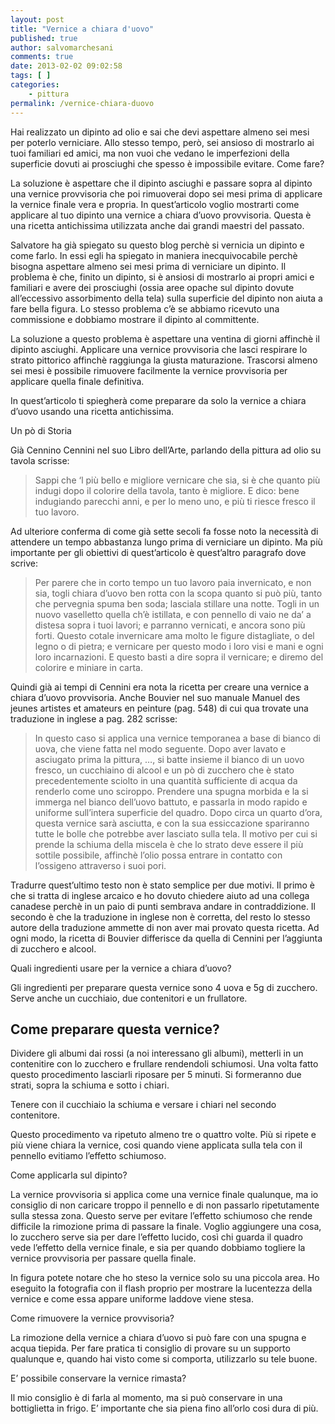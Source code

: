 ```yaml
---
layout: post
title: "Vernice a chiara d'uovo"
published: true
author: salvomarchesani
comments: true
date: 2013-02-02 09:02:58
tags: [ ]
categories:
    - pittura
permalink: /vernice-chiara-duovo
---
```


  



  Hai realizzato un dipinto ad olio e sai che devi aspettare almeno sei mesi per poterlo verniciare. Allo stesso tempo, però, sei ansioso di mostrarlo ai tuoi familiari ed amici, ma non vuoi che vedano le imperfezioni della superficie dovuti ai prosciughi che spesso è impossibile evitare. Come fare?



  La soluzione è aspettare che il dipinto asciughi e passare sopra al dipinto una vernice provvisoria che poi rimuoverai dopo sei mesi prima di applicare la vernice finale vera e propria. In quest&#8217;articolo voglio mostrarti come applicare al tuo dipinto una vernice a chiara d&#8217;uovo provvisoria. Questa è una ricetta antichissima utilizzata anche dai grandi maestri del passato.



  



  Salvatore ha già spiegato su questo blog perchè si vernicia un dipinto e come farlo. In essi egli ha spiegato in maniera inecquivocabile perchè bisogna aspettare almeno sei mesi prima di verniciare un dipinto. Il problema è che, finito un dipinto, si è ansiosi di mostrarlo ai propri amici e familiari e avere dei prosciughi (ossia aree opache sul dipinto dovute all&#8217;eccessivo assorbimento della tela) sulla superficie del dipinto non aiuta a fare bella figura. Lo stesso problema c&#8217;è se abbiamo ricevuto una commissione e dobbiamo mostrare il dipinto al committente.



  La soluzione a questo problema è aspettare una ventina di giorni affinchè il dipinto asciughi. Applicare una vernice provvisoria che lasci respirare lo strato pittorico affinchè raggiunga la giusta maturazione. Trascorsi almeno sei mesi è possibile rimuovere facilmente la vernice provvisoria per applicare quella finale definitiva.



  In quest&#8217;articolo ti spiegherà come preparare da solo la vernice a chiara d&#8217;uovo usando una ricetta antichissima.



  Un pò di Storia



  Già Cennino Cennini nel suo Libro dell&#8217;Arte, parlando della pittura ad olio su tavola scrisse:


> 
>   Sappi che &#8216;l più bello e migliore vernicare che sia, si è che quanto più indugi dopo il colorire della tavola, tanto è migliore. E dico: bene indugiando parecchi anni, e per lo meno uno, e più ti riesce fresco il tuo lavoro.
> 


  Ad ulteriore conferma di come già sette secoli fa fosse noto la necessità di attendere un tempo abbastanza lungo prima di verniciare un dipinto. Ma più importante per gli obiettivi di quest&#8217;articolo è quest&#8217;altro paragrafo dove scrive:


> 
>   Per parere che in corto tempo un tuo lavoro paia invernicato, e non sia, togli chiara d&#8217;uovo ben rotta con la scopa quanto si può più, tanto che pervegnia spuma ben soda; lasciala stillare una notte. Togli in un nuovo vaselletto quella ch&#8217;è istillata, e con pennello di vaio ne da&#8217; a distesa sopra i tuoi lavori; e parranno vernicati, e ancora sono più forti. Questo cotale invernicare ama molto le figure distagliate, o del legno o di pietra; e vernicare per questo modo i loro visi e mani e ogni loro incarnazioni. E questo basti a dire sopra il vernicare; e diremo del colorire e miniare in carta.
> 


  Quindi già ai tempi di Cennini era nota la ricetta per creare una vernice a chiara d&#8217;uovo provvisoria. Anche Bouvier nel suo manuale Manuel des jeunes artistes et amateurs en peinture (pag. 548) di cui qua trovate una traduzione in inglese a pag. 282 scrisse:


> 
>   In questo caso si applica una vernice temporanea a base di bianco di uova, che viene fatta nel modo seguente. Dopo aver lavato e asciugato prima la pittura, &#8230;, si batte insieme il bianco di un uovo fresco, un cucchiaino di alcool e un pò di zucchero che è stato precedentemente sciolto in una quantità sufficiente di acqua da renderlo come uno sciroppo. Prendere una spugna morbida e la si immerga nel bianco dell&#8217;uovo battuto, e passarla in modo rapido e uniforme sull&#8217;intera superficie del quadro. Dopo circa un quarto d&#8217;ora, questa vernice sarà asciutta, e con la sua essiccazione spariranno tutte le bolle che potrebbe aver lasciato sulla tela. Il motivo per cui si prende la schiuma della miscela è che lo strato deve essere il più sottile possibile, affinchè l&#8217;olio possa entrare in contatto con l&#8217;ossigeno attraverso i suoi pori.
> 


  Tradurre quest&#8217;ultimo testo non è stato semplice per due motivi. Il primo è che si tratta di inglese arcaico e ho dovuto chiedere aiuto ad una collega canadese perchè in un paio di punti sembrava andare in contraddizione. Il secondo è che la traduzione in inglese non è corretta, del resto lo stesso autore della traduzione ammette di non aver mai provato questa ricetta. Ad ogni modo, la ricetta di Bouvier differisce da quella di Cennini per l&#8217;aggiunta di zucchero e alcool.



  Quali ingredienti usare per la vernice a chiara d&#8217;uovo?



  Gli ingredienti per preparare questa vernice sono 4 uova e 5g di zucchero. Serve anche un cucchiaio, due contenitori e un frullatore.


## Come preparare questa vernice?


  Dividere gli albumi dai rossi (a noi interessano gli albumi), metterli in un contenitire con lo zucchero e frullare rendendoli schiumosi. Una volta fatto questo procedimento lasciarli riposare per 5 minuti. Si formeranno due strati, sopra la schiuma e sotto i chiari.



  



  Tenere con il cucchiaio la schiuma e versare i chiari nel secondo contenitore.



  



  Questo procedimento va ripetuto almeno tre o quattro volte. Più si ripete e più viene chiara la vernice, cosi quando viene applicata sulla tela con il pennello evitiamo l&#8217;effetto schiumoso.



  Come applicarla sul dipinto?



  



  La vernice provvisoria si applica come una vernice finale qualunque, ma io consiglio di non caricare troppo il pennello e di non passarlo ripetutamente sulla stessa zona. Questo serve per evitare l&#8217;effetto schiumoso che rende difficile la rimozione prima di passare la finale. Voglio aggiungere una cosa, lo zucchero serve sia per dare l&#8217;effetto lucido, così chi guarda il quadro vede l&#8217;effetto della vernice finale, e sia per quando dobbiamo togliere la vernice provvisoria per passare quella finale.



  



  In figura potete notare che ho steso la vernice solo su una piccola area. Ho eseguito la fotografia con il flash proprio per mostrare la lucentezza della vernice e come essa appare uniforme laddove viene stesa.



  Come rimuovere la vernice provvisoria?



  La rimozione della vernice a chiara d&#8217;uovo si può fare con una spugna e acqua tiepida. Per fare pratica ti consiglio di provare su un supporto qualunque e, quando hai visto come si comporta, utilizzarlo su tele buone.



  E&#8217; possibile conservare la vernice rimasta?


Il mio consiglio è di farla al momento, ma si può conservare in una bottiglietta in frigo. E&#8217; importante che sia piena fino all&#8217;orlo cosi dura di più.